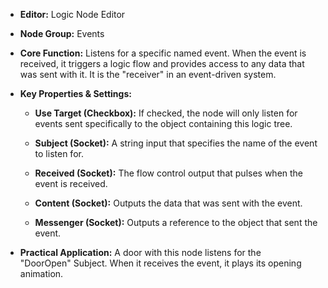 - **Editor:** Logic Node Editor
- **Node Group:** Events
    
- **Core Function:** Listens for a specific named event. When the event is received, it triggers a logic flow and provides access to any data that was sent with it. It is the "receiver" in an event-driven system.
    
- **Key Properties & Settings:**
    
    - **Use Target (Checkbox):** If checked, the node will only listen for events sent specifically to the object containing this logic tree.
        
    - **Subject (Socket):** A string input that specifies the name of the event to listen for.
        
    - **Received (Socket):** The flow control output that pulses when the event is received.
        
    - **Content (Socket):** Outputs the data that was sent with the event.
        
    - **Messenger (Socket):** Outputs a reference to the object that sent the event.
        
- **Practical Application:** A door with this node listens for the "DoorOpen" Subject. When it receives the event, it plays its opening animation.